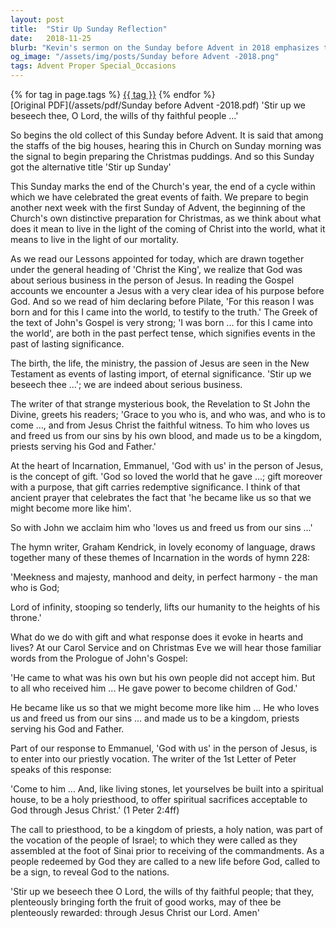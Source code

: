 ```yaml
---
layout: post
title:  "Stir Up Sunday Reflection"
date:   2018-11-25
blurb: "Kevin's sermon on the Sunday before Advent in 2018 emphasizes the significance of preparing for the coming of Christ. It reflects on the end of the Church's year and the anticipation of Advent, focusing on the incarnation of God's love through Jesus. The sermon calls the faithful to recognize the gift of redemption and to live out their priestly vocation, becoming more like Christ and serving as a holy priesthood."
og_image: "/assets/img/posts/Sunday before Advent -2018.png"
tags: Advent Proper Special_Occasions
---    
```

<div class="tag-pills">
    {% for tag in page.tags %}
    <a href="{{ site.baseurl }}/tag/{{ tag | slugify }}" class="tag-pill">{{ tag }}</a>
    {% endfor %}
</div>
[Original PDF](/assets/pdf/Sunday before Advent -2018.pdf)
'Stir up we beseech thee, O Lord, the wills of thy faithful people ...'

So begins the old collect of this Sunday before Advent. It is said that among the staffs of the big houses, hearing this in Church on Sunday morning was the signal to begin preparing the Christmas puddings. And so this Sunday got the alternative title 'Stir up Sunday'

This Sunday marks the end of the Church's year, the end of a cycle within which we have celebrated the great events of faith. We prepare to begin another next week with the first Sunday of Advent, the beginning of the Church's own distinctive preparation for Christmas, as we think about what does it mean to live in the light of the coming of Christ into the world, what it means to live in the light of our mortality.

As we read our Lessons appointed for today, which are drawn together under the general heading of 'Christ the King', we realize that God was about serious business in the person of Jesus. In reading the Gospel accounts we encounter a Jesus with a very clear idea of his purpose before God. And so we read of him declaring before Pilate, 'For this reason I was born and for this I came into the world, to testify to the truth.' The Greek of the text of John's Gospel is very strong; 'I was born ... for this I came into the world', are both in the past perfect tense, which signifies events in the past of lasting significance.

The birth, the life, the ministry, the passion of Jesus are seen in the New Testament as events of lasting import, of eternal significance. 'Stir up we beseech thee ...'; we are indeed about serious business.

The writer of that strange mysterious book, the Revelation to St John the Divine, greets his readers; 'Grace to you who is, and who was, and who is to come ..., and from Jesus Christ the faithful witness. To him who loves us and freed us from our sins by his own blood, and made us to be a kingdom, priests serving his God and Father.'

At the heart of Incarnation, Emmanuel, 'God with us' in the person of Jesus, is the concept of gift. 'God so loved the world that he gave ...; gift moreover with a purpose, that gift carries redemptive significance. I think of that ancient prayer that celebrates the fact that 'he became like us so that we might become more like him'.

So with John we acclaim him who 'loves us and freed us from our sins ...'

The hymn writer, Graham Kendrick, in lovely economy of language, draws together many of these themes of Incarnation in the words of hymn 228:

'Meekness and majesty,
manhood and deity,
in perfect harmony -
the man who is God;

Lord of infinity,
stooping so tenderly,
lifts our humanity
to the heights of his throne.'

What do we do with gift and what response does it evoke in hearts and lives? At our Carol Service and on Christmas Eve we will hear those familiar words from the Prologue of John's Gospel:

'He came to what was his own but his own people did not accept him. But to all who received him ... He gave power to become children of God.'

He became like us so that we might become more like him ... He who loves us and freed us from our sins ... and made us to be a kingdom, priests serving his God and Father.

Part of our response to Emmanuel, 'God with us' in the person of Jesus, is to enter into our priestly vocation. The writer of the 1st Letter of Peter speaks of this response:

'Come to him ... And, like living stones, let yourselves be built into a spiritual house, to be a holy priesthood, to offer spiritual sacrifices acceptable to God through Jesus Christ.' (1 Peter 2:4ff)

The call to priesthood, to be a kingdom of priests, a holy nation, was part of the vocation of the people of Israel; to which they were called as they assembled at the foot of Sinai prior to receiving of the commandments. As a people redeemed by God they are called to a new life before God, called to be a sign, to reveal God to the nations.

'Stir up we beseech thee O Lord, the wills of thy faithful people; that they, plenteously bringing forth the fruit of good works, may of thee be plenteously rewarded: through Jesus Christ our Lord. Amen'
